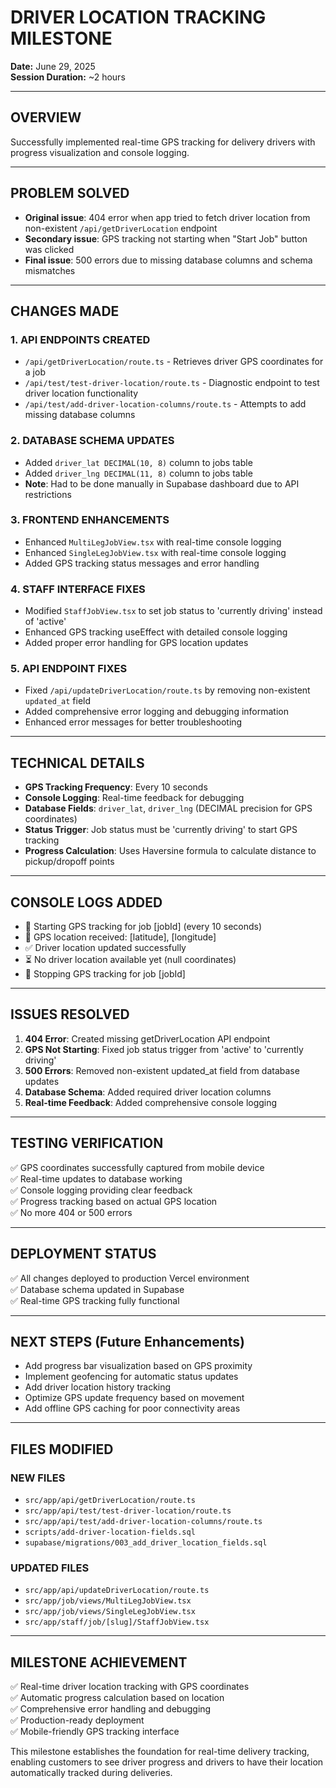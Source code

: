 # DRIVER LOCATION TRACKING MILESTONE

**Date:** June 29, 2025  
**Session Duration:** ~2 hours

---

## OVERVIEW

Successfully implemented real-time GPS tracking for delivery drivers with progress visualization and console logging.

---

## PROBLEM SOLVED

- **Original issue**: 404 error when app tried to fetch driver location from non-existent `/api/getDriverLocation` endpoint
- **Secondary issue**: GPS tracking not starting when "Start Job" button was clicked
- **Final issue**: 500 errors due to missing database columns and schema mismatches

---

## CHANGES MADE

### 1. API ENDPOINTS CREATED
- `/api/getDriverLocation/route.ts` - Retrieves driver GPS coordinates for a job
- `/api/test/test-driver-location/route.ts` - Diagnostic endpoint to test driver location functionality
- `/api/test/add-driver-location-columns/route.ts` - Attempts to add missing database columns

### 2. DATABASE SCHEMA UPDATES
- Added `driver_lat DECIMAL(10, 8)` column to jobs table
- Added `driver_lng DECIMAL(11, 8)` column to jobs table
- **Note**: Had to be done manually in Supabase dashboard due to API restrictions

### 3. FRONTEND ENHANCEMENTS
- Enhanced `MultiLegJobView.tsx` with real-time console logging
- Enhanced `SingleLegJobView.tsx` with real-time console logging
- Added GPS tracking status messages and error handling

### 4. STAFF INTERFACE FIXES
- Modified `StaffJobView.tsx` to set job status to 'currently driving' instead of 'active'
- Enhanced GPS tracking useEffect with detailed console logging
- Added proper error handling for GPS location updates

### 5. API ENDPOINT FIXES
- Fixed `/api/updateDriverLocation/route.ts` by removing non-existent `updated_at` field
- Added comprehensive error logging and debugging information
- Enhanced error messages for better troubleshooting

---

## TECHNICAL DETAILS

- **GPS Tracking Frequency**: Every 10 seconds
- **Console Logging**: Real-time feedback for debugging
- **Database Fields**: `driver_lat`, `driver_lng` (DECIMAL precision for GPS coordinates)
- **Status Trigger**: Job status must be 'currently driving' to start GPS tracking
- **Progress Calculation**: Uses Haversine formula to calculate distance to pickup/dropoff points

---

## CONSOLE LOGS ADDED

- 🚗 Starting GPS tracking for job [jobId] (every 10 seconds)
- 📍 GPS location received: [latitude], [longitude]
- ✅ Driver location updated successfully
- ⏳ No driver location available yet (null coordinates)
- 🛑 Stopping GPS tracking for job [jobId]

---

## ISSUES RESOLVED

1. **404 Error**: Created missing getDriverLocation API endpoint
2. **GPS Not Starting**: Fixed job status trigger from 'active' to 'currently driving'
3. **500 Errors**: Removed non-existent updated_at field from database updates
4. **Database Schema**: Added required driver location columns
5. **Real-time Feedback**: Added comprehensive console logging

---

## TESTING VERIFICATION

✅ GPS coordinates successfully captured from mobile device  
✅ Real-time updates to database working  
✅ Console logging providing clear feedback  
✅ Progress tracking based on actual GPS location  
✅ No more 404 or 500 errors

---

## DEPLOYMENT STATUS

✅ All changes deployed to production Vercel environment  
✅ Database schema updated in Supabase  
✅ Real-time GPS tracking fully functional

---

## NEXT STEPS (Future Enhancements)

- Add progress bar visualization based on GPS proximity
- Implement geofencing for automatic status updates
- Add driver location history tracking
- Optimize GPS update frequency based on movement
- Add offline GPS caching for poor connectivity areas

---

## FILES MODIFIED

### NEW FILES
- `src/app/api/getDriverLocation/route.ts`
- `src/app/api/test/test-driver-location/route.ts`
- `src/app/api/test/add-driver-location-columns/route.ts`
- `scripts/add-driver-location-fields.sql`
- `supabase/migrations/003_add_driver_location_fields.sql`

### UPDATED FILES
- `src/app/api/updateDriverLocation/route.ts`
- `src/app/job/views/MultiLegJobView.tsx`
- `src/app/job/views/SingleLegJobView.tsx`
- `src/app/staff/job/[slug]/StaffJobView.tsx`

---

## MILESTONE ACHIEVEMENT

✅ Real-time driver location tracking with GPS coordinates  
✅ Automatic progress calculation based on location  
✅ Comprehensive error handling and debugging  
✅ Production-ready deployment  
✅ Mobile-friendly GPS tracking interface

This milestone establishes the foundation for real-time delivery tracking, enabling customers to see driver progress and drivers to have their location automatically tracked during deliveries. 